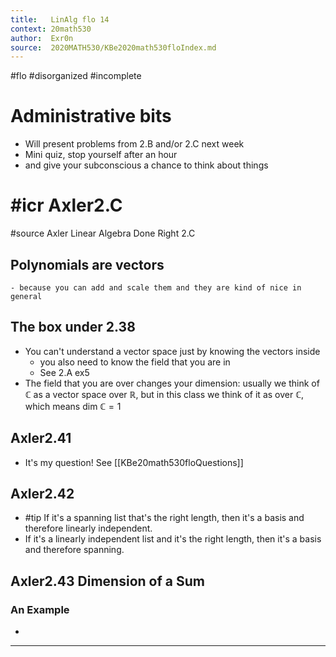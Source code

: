 ```yaml
---
title:   LinAlg flo 14
context: 20math530
author:  Exr0n
source:  2020MATH530/KBe2020math530floIndex.md
---
```


#flo 
#disorganized #incomplete


# Administrative bits
- Will present problems from 2.B and/or 2.C next week
- Mini quiz, stop yourself after an hour
- and give your subconscious a chance to think about things
# #icr Axler2.C
#source Axler Linear Algebra Done Right 2.C
## Polynomials are vectors
	- because you can add and scale them and they are kind of nice in general
## The box under 2.38 
- You can't understand a vector space just by knowing the vectors inside
	- you also need to know the field that you are in
	- See 2.A ex5
- The field that you are over changes your dimension: usually we think of $\mathbb{C}$ as a vector space over $\mathbb{R}$, but in this class we think of it as over $\mathbb{C}$, which means $\text{dim }\mathbb{C} = 1$

## Axler2.41
- It's my question! See [[KBe20math530floQuestions]]

## Axler2.42
- #tip If it's a spanning list that's the right length, then it's a basis and therefore linearly independent.
- If it's a linearly independent list and it's the right length, then it's a basis and therefore spanning.

## Axler2.43 Dimension of a Sum
### An Example
- 

---
